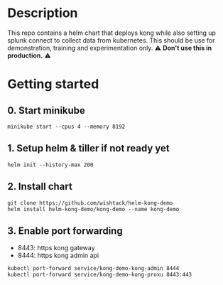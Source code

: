 # Description
This repo contains a helm chart that deploys kong while also setting up splunk connect to collect data from kubernetes. This should be use for demonstration, training and experimentation only.
⚠️ **Don't use this in production.** ️️️⚠️

# Getting started

## 0. Start minikube

```
minikube start --cpus 4 --memory 8192
```

## 1. Setup helm & tiller if not ready yet
```
helm init --history-max 200
```

## 2. Install chart
```
git clone https://github.com/wishtack/helm-kong-demo
helm install helm-kong-demo/kong-demo --name kong-demo
```

## 3. Enable port forwarding
* 8443: https kong gateway
* 8444: https kong admin api
```
kubectl port-forward service/kong-demo-kong-admin 8444
kubectl port-forward service/kong-demo-kong-proxu 8443:443
```
